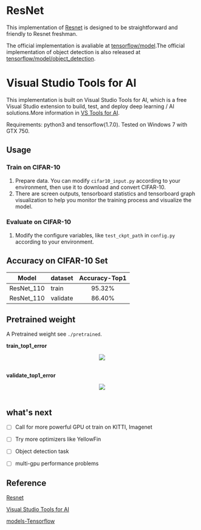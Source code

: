 # ResNet

This implementation of [Resnet](http://arxiv.org/abs/1512.03385) is designed to be straightforward and friendly to Resnet freshman. 

The official implementation is avaliable at [tensorflow/model](https://github.com/tensorflow/models/blob/master/research/slim/nets/resnet_v2.py).The official implementation of object detection is also released at [tensorflow/model/object_detection](https://github.com/tensorflow/models/tree/master/research/object_detection).

# Visual Studio Tools for AI 
This implementation is built on Visual Studio Tools for AI, which is a free Visual Studio extension to build, test, and deploy deep learning / AI solutions.More information in [VS Tools for AI](https://github.com/Microsoft/vs-tools-for-ai).

Requirements: python3 and tensorflow(1.7.0). Tested on Windows 7 with GTX 750. 


## Usage

### Train on CIFAR-10

1. Prepare data. You can modify ```cifar10_input.py``` according to your environment, then use it to download and convert CIFAR-10.
2. There are screen outputs, tensorboard statistics and tensorboard graph visualization to help you monitor the training process and visualize the model.

### Evaluate on CIFAR-10
1. Modify the configure variables, like ```test_ckpt_path``` in ```config.py``` according to your environment.

## Accuracy on CIFAR-10 Set

| Model | dataset | Accuracy-Top1 |
|--------|:--------|:---------:|
| ResNet_110 |train | 95.32% |
| ResNet_110 |validate | 86.40% |

## Pretrained weight 
A Pretrained weight see ```./pretrained```.

**train_top1_error**
<div align="center">
<img src=https://github.com/SugarMasuo/4-seu-AIGO/blob/master/ResNet-on-Tensorflow/result/train_top1_error.png"><br><br>
</div>

**validate_top1_error**
<div align="center">
<img src="https://github.com/SugarMasuo/4-seu-AIGO/blob/master/ResNet-on-Tensorflow/result/validate_top1_error.png"><br><br>
</div>



## what's next
- [ ] Call for more powerful GPU ot train on KITTI, Imagenet
- [ ] Try more optimizers like YellowFin
- [ ] Object detection task
- [ ] multi-gpu performance problems



## Reference
[Resnet](http://arxiv.org/abs/1512.03385)

[Visual Studio Tools for AI](https://github.com/Microsoft/vs-tools-for-ai)

[models-Tensorflow](https://github.com/tensorflow/models/tree/master/research)
